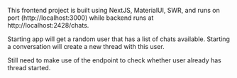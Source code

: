 
This frontend project is built using NextJS, MaterialUI, SWR, and runs on port (http://localhost:3000) while backend runs at http://localhost:2428/chats.

Starting app will get a random user that has a list of chats available.
Starting a conversation will create a new thread with this user.

Still need to make use of the endpoint to check whether user already has thread started.

